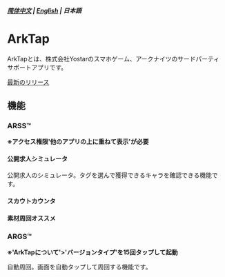 ##### [简体中文](README.md) | [English](README_EN.md) | 日本語
# ArkTap
ArkTapとは、株式会社Yostarのスマホゲーム、アークナイツのサードパーティサポートアプリです。

[最新のリリース](https://github.com/IcebemAst/ArknightsTap/releases/latest)

## 機能

### ARSS™
**※アクセス権限'他のアプリの上に重ねて表示'が必要**
#### 公開求人シミュレータ
公開求人のシミュレータ。タグを選んで獲得できるキャラを確認できる機能です。
#### スカウトカウンタ

#### 素材周回オススメ

### ARGS™
**※'ArkTapについて'>'バージョンタイプ'を15回タップして起動**

自動周回。画面を自動タップして周回する機能です。
